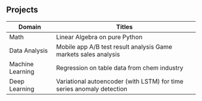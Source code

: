 ## Projects
| Domain            | Titles        |
| -------------     | ------------- |
| Math              | Linear Algebra on pure Python  |
| Data Analysis     | Mobile app A/B test result analysis   Game markets sales analysis | 
| Machine Learning  | Regression on table data from chem industry  |
| Deep Learning     | Variational autoencoder (with LSTM) for time series anomaly detection  |

